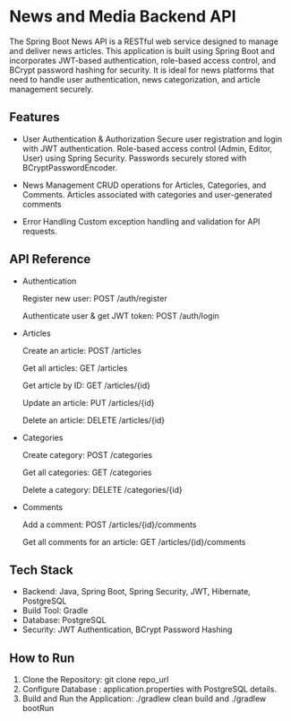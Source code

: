 # News and Media Backend API
The Spring Boot News API is a RESTful web service designed to manage and deliver news articles. 
This application is built using Spring Boot and incorporates JWT-based authentication, role-based access control, and BCrypt password hashing for security. 
It is ideal for news platforms that need to handle user authentication, news categorization, and article management securely.

## Features
- User Authentication & Authorization
     Secure user registration and login with JWT authentication.
     Role-based access control (Admin, Editor, User) using Spring Security.
     Passwords securely stored with BCryptPasswordEncoder.
  
- News Management
    CRUD operations for Articles, Categories, and Comments.
    Articles associated with categories and user-generated comments

- Error Handling
    Custom exception handling and validation for API requests.

## API Reference
- Authentication
  
  Register new user: POST /auth/register
  
  Authenticate user & get JWT token: POST /auth/login

- Articles
 
  Create an article: POST /articles
  
  Get all articles: GET /articles
  
  Get article by ID: GET /articles/{id}
  
  Update an article: PUT /articles/{id}
  
  Delete an article: DELETE /articles/{id}

- Categories

  Create category: POST /categories
  
  Get all categories: GET /categories
  
  Delete a category: DELETE /categories/{id}

- Comments

  Add a comment: POST /articles/{id}/comments
  
  Get all comments for an article: GET /articles/{id}/comments

## Tech Stack
- Backend: Java, Spring Boot, Spring Security, JWT, Hibernate, PostgreSQL
- Build Tool: Gradle
- Database: PostgreSQL
- Security: JWT Authentication, BCrypt Password Hashing

## How to Run
1. Clone the Repository: git clone repo_url
2. Configure Database : application.properties with PostgreSQL details.
3. Build and Run the Application: ./gradlew clean build and ./gradlew bootRun
